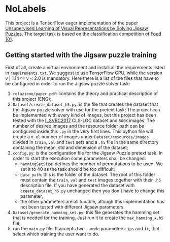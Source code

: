 # NoLabels
This project is a TensorFlow eager implementation of the paper [Unsupervised Learning of Visual Representations by Solving Jigsaw Puzzles](https://arxiv.org/abs/1603.09246).
The target task is based on the classification competition of [Food 101](https://www.kaggle.com/kmader/food41).

## Getting started with the Jigsaw puzzle training
First of all, create a virtual environment and install all the requirements listed in `requirements.txt`. We suggest to use TensorFlow GPU, while the version v | 1.14<= v < 2.0 is mandatory.
Here there is a list of the files that have to be configured in order to run the Jigsaw puzzle solver task:
1. `relazione/paper.pdf`: contains the theory and practical description of this project (ENG);
2. `Dataset/create_dataset_h5.py`: is the file that creates the dataset that the Jigsaw puzzle solver with use for the pretext task;
The project can be implemented with every kind of images, but this project has been tested with the [ILSVRC2017](http://image-net.org/challenges/LSVRC/2017/download-images-1p39.php) CLS-LOC dataset and `500K` images. The number of desired images and the resource folder path can be configured inside this `.py` in the very first lines. This python file will create a `n_el` number of images under `Dataset/resources/images` divided in `train`, `val` and `test` sets and a `.h5` file in the same directory containing the mean, std and dimension of the dataset;
3. `config.py`: is the configuration file for the Jigsaw Puzzle pretext task. In order to start the execution some parameters shall be changed:
    - `hammingSetSize`: defines the number of permutations to be used. We set it to 40 as the task should be too difficult;
    - `data_path`: this is the folder of the dataset. The root of this folder must contain the `train`, `val` and `test` images together with their `.h5` description file. If you have generated the dataset with `create_dataset_h5.py` unchanged then you don't have to change this parameter;
    - the other parameters are all tunable, altough this implementation has not been tested with different Jigsaw parameters.
4. `Dataset/generate_hamming_set.py`: this file generates the hamming set that is needed for the training. Just run it to create the `max_hamming_x.h5` file;
5. run the `main.py` file. It accepts two `--mode` parameters: `jps` and `ft`, that select which training the user want to do.
